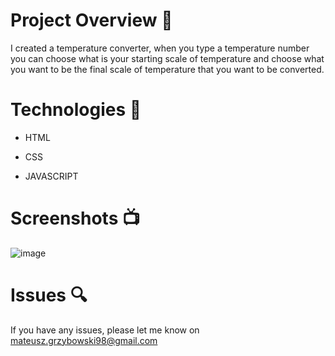 # Project Overview  🎉
I created a temperature converter, when you type a temperature number you can choose what is your starting scale of temperature and choose what you want to be the final scale of temperature that you want to be converted.

# Technologies 🔧
* HTML

* CSS

* JAVASCRIPT

# Screenshots 📺
![image](https://user-images.githubusercontent.com/61913031/110447329-66b2c480-80c0-11eb-848f-672e5a375868.png)



# Issues 🔍
 
 If you have any issues, please let me know on mateusz.grzybowski98@gmail.com
